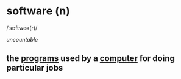 # software (n)

/ˈsɒftweə(r)/

*uncountable*

## the [programs](program-n.md#a-set-of-instructions-in-code-that-controls-the-operations-or-functions-of-a-computer) used by a [computer](computer-n.md#an-electronic-machine-that-can-store-organize-and-find-information-do-processes-with-numbers-and-other-data-and-control-other-machines) for doing particular jobs